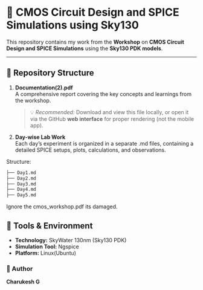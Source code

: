 # 🧠 CMOS Circuit Design and SPICE Simulations using Sky130

This repository contains my work from the **Workshop** on **CMOS Circuit Design and SPICE Simulations** using the **Sky130 PDK models**.

---

## 📂 Repository Structure

1. **Documentation(2).pdf**  
   A comprehensive report covering the key concepts and learnings from the workshop.  
   > 💡 *Recommended:* Download and view this file locally, or open it via the GitHub **web interface** for proper rendering (not the mobile app).

2. **Day-wise Lab Work**  
   Each day’s experiment is organized in a separate .md files, containing a detailed SPICE setups, plots, calculations, and observations.

 Structure:

```bash
├── Day1.md
├── Day2.md
├── Day3.md
├── Day4.md
├── Day5.md
```

Ignore the cmos_workshop.pdf its damaged.

## 🧩 Tools & Environment
- **Technology:** SkyWater 130nm (Sky130 PDK)  
- **Simulation Tool:** Ngspice    
- **Platform:** Linux(Ubuntu) 

### 🧾 Author
**Charukesh G**  


